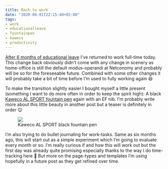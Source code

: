 ```yaml
---
title: Back to work
date: "2020-09-01T22:15:48+02:00"
tags:
- work
- educationalleave
- fountainpen
- kaweco
- productivity
---
```


[After 6 months of educational leave](https://zerokspot.com/weblog/2020/02/28/sabbatical/) I've returned to work full-time today. This change back obviously didn't come with any change in scenery as home-office is still the default modus-operandi at Netconomy and probably will be so for the foreseeable future. Combined with some other changes it will probably take a bit of time before I’m used to fully working again  😆

To make the transition slightly easier I bought myself a little present (something I want to do more often in order to keep the spirit high): A black [Kaweco AL SPORT fountain pen](https://www.kaweco-pen.com/serien/al-sport/113/kaweco-al-sport-fuellhalter-schwarz?c=49) again with an EF nib. I’m probably write more about this little beauty in another post but a teaser is definitely in order 😉

<figure><img src="https://files.zerokspot.com/photos/2020/kaweco-al-sport.large.jpg"><figcaption>Kaweco AL SPORT black fountain pen</figcaption></figure>

I’m also trying to do bullet journaling for work-tasks. Same as six months ago, this will start out as a simple experiment which I’m going to evaluate every month or so. I’m really curious if and how this will work out but the first day was already quite promising especially thanks to the way I do time-tracking here 🙂 But more on the page-types and templates I’m using hopefully in a future post as they get refined over time.
